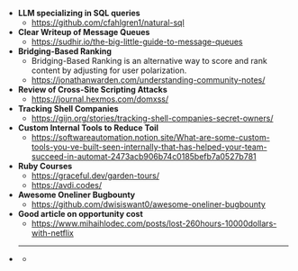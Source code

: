 - **LLM specializing in SQL queries**
  - https://github.com/cfahlgren1/natural-sql
- **Clear Writeup of Message Queues**
  - https://sudhir.io/the-big-little-guide-to-message-queues
- **Bridging-Based Ranking**
  - Bridging-Based Ranking is an alternative way to score and rank content by adjusting for user polarization.
  - https://jonathanwarden.com/understanding-community-notes/
- **Review of Cross-Site Scripting Attacks**
  - https://journal.hexmos.com/domxss/
- **Tracking Shell Companies**
  - https://gijn.org/stories/tracking-shell-companies-secret-owners/
- **Custom Internal Tools to Reduce Toil**
  - https://softwareautomation.notion.site/What-are-some-custom-tools-you-ve-built-seen-internally-that-has-helped-your-team-succeed-in-automat-2473acb906b74c0185befb7a0527b781
- **Ruby Courses**
  - https://graceful.dev/garden-tours/
  - https://avdi.codes/
- **Awesome Oneliner Bugbounty**
  - https://github.com/dwisiswant0/awesome-oneliner-bugbounty
- **Good article on opportunity cost**
  - https://www.mihaihlodec.com/posts/lost-260hours-10000dollars-with-netflix
- ****
  -

